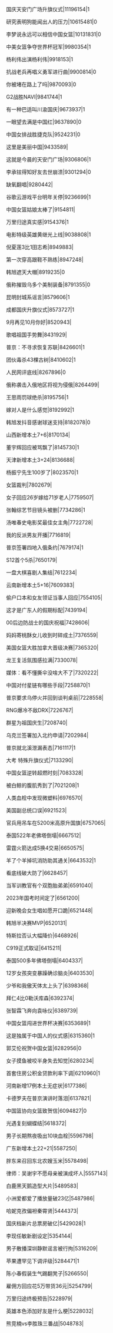 国庆天安门广场升旗仪式|11196154|1

研究表明狗能闻出人的压力|10615481|0

李梦说永远可以相信中国女篮|10131831|0

中美女篮争夺世界杯冠军|9980354|1

杨利伟出演杨利伟|9918153|1

抗战老兵再唱义勇军进行曲|9900814|0

你被堵在路上了吗|9870093|0

G2战胜NAVI|9841744|1

有一种巴适叫川渝国庆|9673937|1

一眼望去满是中国红|9637890|0

中国女排战胜捷克队|9524231|0

这里是美丽中国|9433589|

这就是今晨的天安门广场|9306806|1

李承铉得知好友去世崩溃|9301294|0

缺氧翻唱|9280442|

谷歌云游戏平台明年关停|9236699|1

中国女篮姑娘太棒了|9154811|

万里归途真实感|9154376|1

电影特级英雄黄继光上线|9038808|1

倪夏莲3比1田志希|8949883|

第一次穿高跟鞋不熟练|8947248|

韩旭遮天大帽|8919235|0

俄称摧毁乌多个美制装备|8791355|0

昆明封城系谣言|8579606|1

成都国庆升旗仪式|8573727|1

9月再见10月你好|8520943|

歌唱祖国手势舞|8431929|

普京：不寻求恢复苏联|8426601|1

团伙毒杀43棵古树|8410602|1

人民网评底线|8267896|0

俄称袭击入俄地区将视为侵俄|8264499|

王思雨罚球绝杀|8195756|1

嫁对人是什么感觉|8192992|1

韩旭发抖音感谢球迷支持|8182078|0

山西新增本土7+6|8170134|

董宇辉回应被骂飘了|8145730|1

天津新增本土3+24|8136688|

杨振宁先生100岁了|8023570|1

女篮裁判|7802679|

女子回应26岁嫁给71岁老人|7759507|

张翰综艺节目镜头被删|7734286|1

汤唯春史电影奖最佳女主角|7722728|

我的反派男友开播|7716819|

普京签署四地入俄条约|7679174|1

S12首个5杀|7650179|

一盘大棋喜剧人集结|7612234|

云南新增本土5+16|7609383|

偷户口本和女友领证当事人回应|7554105|

这才是广东人的假期标配|7439194|

00后边防战士的国庆祝福|7428606|

妈妈寄桃酥女儿收到时碎成土|7376559|

美国女篮大胜加拿大晋级决赛|7365320|

龙王复活氛围感拉满|7330078|

媒体：看不懂撕伞没啥大不了|7320222|

中国对付星链有哪些手段|7258870|1

普京要求乌停火并回到谈判桌前|7228558|

RNG爆冷不敌DRX|7226767|

群星为祖国庆生|7208740|

乌克兰签署加入北约申请|7202984|

普京就北溪泄漏表态|7161117|1

大考 特殊升旗仪式|7133290|

中国女篮逆转超燃时刻|7083328|

被白鲸的腹肌秀到了|7021208|1

人类血栓中发现微塑料|6976570|

美国副总统口误|6921523|

官兵用吊车在5200米高原升国旗|6757065|

泰国522年老佛塔倒塌|6667512|

雷霆火箭达成5换4交易|6650575|

羊了个羊掉坑消防助其通关|6643532|1

看底线破大防了|6628457|

当军训教官有个双胞胎弟弟|6591040|

2023年国考时间定了|6561200|

迎新晚会女生唱如愿开口跪|6521448|

韩旭半决赛MVP|6520131|

特斯拉否认大幅降价|6468926|

C919正式取证|6415211|

泰国500多年佛塔倒塌|6404337|

12岁女孩突变暴躁确诊脑炎|6403530|

少爷和我傲天体太上头了|6398368|

拜仁4比0勒沃库森|6392374|

张智霖飞奔向袁咏仪|6389739|

中国女篮闯进世界杯决赛|6353689|1

这是独属于中国人的仪式感|6315360|1

郭艾伦祝贺中国女篮|6282956|0

女子摸鱼被咬半身失去知觉|6280234|

首套住房公积金贷款利率下调|6210960|1

河南新增17例本土无症状|6177386|

卡德罗夫在普京演讲时落泪|6137821|

中国篮协向女篮致贺信|6094827|0

光遇复刻蝴蝶结|5618372|

男子长期熬夜吸出10块血栓|5596798|

广东新增本土22+21|5587250|

胖东来召回东北农嫂玉米|5578498|

律师：吴谢宇不愿母亲被演成坏人|5557143|

白鹿黑天鹅造型大片|5489583|

小洲爱都爱了播放量破23亿|5487986|

哈妮克孜偏袒秦霄贤|5444373|

国庆档新片总票房破亿|5429028|1

李现任敏新剧设定|5354144|

男子散播深圳静默谣言被行拘|5316209|

苹果遭罕见下调评级|5284471|1

陈小春假装生气踢翻凳子|5266550|

雇佣方回应花5万带货36元|5254799|

万里归途终极预告|5228979|

英雄本色添加好友是什么梗|5228032|

熊竞楠vs李胜珠三番战|5048783|

